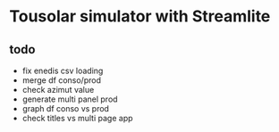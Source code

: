 # Tousolar simulator with Streamlite

## todo

- fix enedis csv loading
- merge df conso/prod
- check azimut value
- generate multi panel prod
- graph df conso vs prod
- check titles vs multi page app